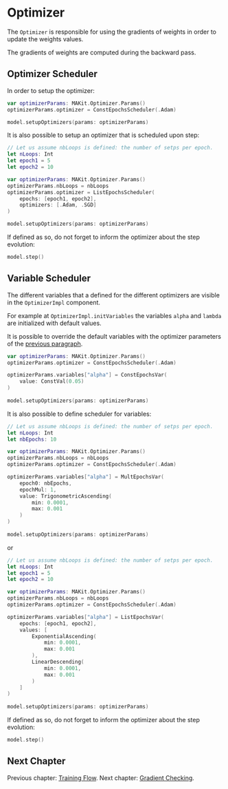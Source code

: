 # Optimizer

The `Optimizer` is responsible for using the gradients of weights 
in order to update the weights values. 

The gradients of weights are computed during the backward pass.

## Optimizer Scheduler

In order to setup the optimizer: 

```swift 
var optimizerParams: MAKit.Optimizer.Params()
optimizerParams.optimizer = ConstEpochsScheduler(.Adam)

model.setupOptimizers(params: optimizerParams)
```

It is also possible to setup an optimizer that is scheduled upon step: 

```swift 
// Let us assume nbLoops is defined: the number of setps per epoch.
let nLoops: Int 
let epoch1 = 5
let epoch2 = 10

var optimizerParams: MAKit.Optimizer.Params()
optimizerParams.nbLoops = nbLoops
optimizerParams.optimizer = ListEpochsScheduler(
    epochs: [epoch1, epoch2],
    optimizers: [.Adam, .SGD]
)

model.setupOptimizers(params: optimizerParams)
```

If defined as so, do not forget to inform the optimizer about the step 
evolution: 

```swift 
model.step()
```

## Variable Scheduler

The different variables that a defined for the different optimizers are 
visible in the `OptimizerImpl` component.

For example at `OptimizerImpl.initVariables` the variables `alpha` and 
`lambda` are initialized with default values. 

It is possible to override the default variables with the optimizer parameters 
of the [previous paragraph](#optimizer-scheduler).

```swift
var optimizerParams: MAKit.Optimizer.Params()
optimizerParams.optimizer = ConstEpochsScheduler(.Adam)

optimizerParams.variables["alpha"] = ConstEpochsVar(
    value: ConstVal(0.05)
)
        
model.setupOptimizers(params: optimizerParams)
```

It is also possible to define scheduler for variables: 

```swift
// Let us assume nbLoops is defined: the number of setps per epoch.
let nLoops: Int 
let nbEpochs: 10

var optimizerParams: MAKit.Optimizer.Params()
optimizerParams.nbLoops = nbLoops
optimizerParams.optimizer = ConstEpochsScheduler(.Adam)

optimizerParams.variables["alpha"] = MultEpochsVar(
    epoch0: nbEpochs,
    epochMul: 1,
    value: TrigonometricAscending(
        min: 0.0001,
        max: 0.001
    )
)
        
model.setupOptimizers(params: optimizerParams)
```

or 

```swift
// Let us assume nbLoops is defined: the number of setps per epoch.
let nLoops: Int 
let epoch1 = 5
let epoch2 = 10

var optimizerParams: MAKit.Optimizer.Params()
optimizerParams.nbLoops = nbLoops
optimizerParams.optimizer = ConstEpochsScheduler(.Adam)

optimizerParams.variables["alpha"] = ListEpochsVar(
    epochs: [epoch1, epoch2],
    values: [
        ExponentialAscending(
            min: 0.0001,
            max: 0.001
        ),
        LinearDescending(
            min: 0.0001,
            max: 0.001
        )
    ]
)
        
model.setupOptimizers(params: optimizerParams)
```

If defined as so, do not forget to inform the optimizer about the step 
evolution: 

```swift 
model.step()
```

## Next Chapter

Previous chapter: [Training Flow](TRAINING.md).
Next chapter: [Gradient Checking](GRADIENT_CHECKING.md).
